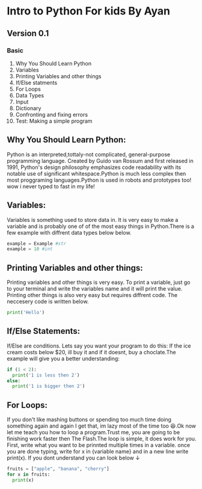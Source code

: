 # Intro to Python For kids By Ayan
## Version 0.1

### Basic
1. Why You Should Learn Python
1. Variables
1. Printing Variables and other things
1. If/Else statments
1. For Loops
1. Data Types
1. Input
1. Dictionary
1. Confronting and fixing errors
1. Test: Making a simple program

## Why You Should Learn Python:
Python is an interpreted,tottaly-not complicated, general-purpose programming language. Created by Guido van Rossum and first released in 1991, Python's design philosophy emphasizes code readability with its notable use of significant whitespace.Python is much less complex then most proggraming languages.Python is used in robots and prototypes too! wow i never typed to fast in my life! 

## Variables:
Variables is something used to store data in. It is very easy to make a variable and is probably one of of the most easy things in Python.There is a few example with diffrent data types below below.
```python
example = Example #str
example = 10 #int
```
## Printing Variables and other things:
Printing variables and other things is very easy. To print a variable, just go to your terminal and write the variables name and it will print the value. Printing other things is also very easy but requires diffrent code. The neccesery code is written below.
```python
print('Hello')
```
## If/Else Statements:
If/Else are conditions. Lets say you want your program to do this: If the ice cream costs below $20, ill buy it and if it doesnt, buy a choclate.The example will give you a better understanding:
```python
if (1 < 2):
  print('1 is less then 2')
else:
  print('1 is bigger then 2')
```
## For Loops:
If you don't like mashing buttons or spending too much time doing something again and again I get that, im lazy most of the time too 😆.Ok now let me teach you how to loop a program.Trust me, you are going to be finishing work faster then The Flash.The loop is simple, it does work for you. First, write what you want to be prinnted multiple times in a variable.
once you are done typing, write for x in {variable name} and in a new line write print(x). If you dont understand you can look below ↓
```python
fruits = ["apple", "banana", "cherry"]
for x in fruits:
  print(x)
```


